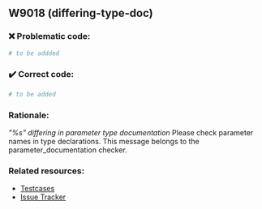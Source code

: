 ## W9018 (differing-type-doc)

### :x: Problematic code:

```python
# to be addded
```

### :heavy_check_mark: Correct code:

```python
# to be added
```

### Rationale:

 *"%s" differing in parameter type documentation*
  Please check parameter names in type declarations. This message belongs to
  the parameter_documentation checker.



### Related resources:

- [Testcases](#)
- [Issue Tracker](https://github.com/PyCQA/pylint/issues?q=is%3Aissue+%22differing-type-doc%22+OR+%22W9018%22)
